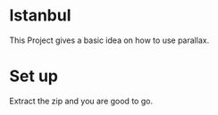 # Istanbul
This Project gives a basic idea on how to use parallax.

# Set up
Extract the zip and you are good to go.
